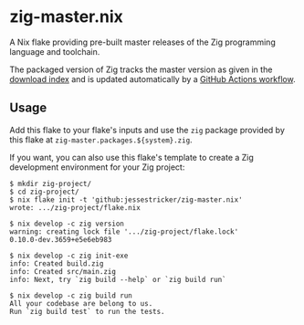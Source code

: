 # zig-master.nix

A Nix flake providing pre-built master releases of the Zig programming language
and toolchain.

The packaged version of Zig tracks the master version as given in the
[download index](https://ziglang.org/download/index.json) and is updated
automatically by a [GitHub Actions workflow](./.github/workflows/update.yml).

## Usage

Add this flake to your flake's inputs and use the `zig` package provided by this flake at `zig-master.packages.${system}.zig`.

If you want, you can also use this flake's template to create a Zig development environment for your Zig project:

```console
$ mkdir zig-project/
$ cd zig-project/
$ nix flake init -t 'github:jessestricker/zig-master.nix'
wrote: .../zig-project/flake.nix

$ nix develop -c zig version
warning: creating lock file '.../zig-project/flake.lock'
0.10.0-dev.3659+e5e6eb983

$ nix develop -c zig init-exe
info: Created build.zig
info: Created src/main.zig
info: Next, try `zig build --help` or `zig build run`

$ nix develop -c zig build run
All your codebase are belong to us.
Run `zig build test` to run the tests.
```
